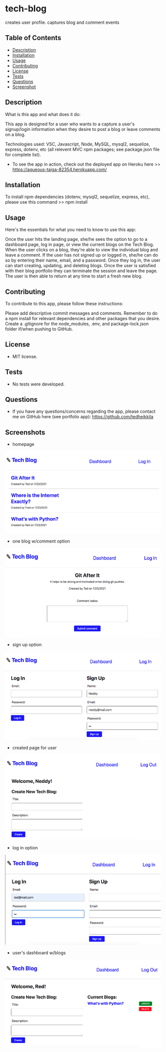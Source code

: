 # tech-blog
creates user profile. captures blog and comment events

## Table of Contents

  - [Description](#description)
  - [Installation](#installation)
  - [Usage](#usage)
  - [Contributing](#contributing)
  - [License](#license)
  - [Tests](#tests)
  - [Questions](#questions)
  - [Screenshot](#screenshots)

  ## Description

  What is this app and what does it do:

  This app is designed for a user who wants to a capture a user's signup/login information when they desire to post a blog or leave comments on a blog.
  
  Technologies used: VSC, Javascript, Node, MySQL, mysql2, sequelize, express, dotenv, etc (all relevent MVC npm packages; see package.json file for complete list).

  * To see the app in action, check out the deployed app on Heroku here >> https://aqueous-taiga-82354.herokuapp.com/


  ## Installation

  To install npm dependencies (dotenv, mysql2, sequelize, express, etc), please use this command >> npm install

  ## Usage

  Here's the essentials for what you need to know to use this app: 

  Once the user hits the landing page, she/he sees the option to go to a dashboard page, log in page, or view the current blogs on the Tech Blog. When the user clicks on a blog, they're able to view the individual blog and leave a comment. If the user has not signed up or logged in, she/he can do so by entering their name, email, and a password. Once they log in, the user can start creating, updating, and deleting blogs. Once the user is satisfied with their blog portfolio they can terminate the session and leave the page. The user is then able to return at any time to start a fresh new blog. 

  ## Contributing

  To contribute to this app, please follow these instructions: 
  
  Please add descriptive commit messages and comments. Remember to do a npm install for relevant dependencies and other packages that you desire. Create a .gitignore for the node_modules, .env, and package-lock.json folder if/when pushing to GitHub.

  ## License
  
  * MIT license.

  ## Tests

  * No tests were developed. 
  
  ## Questions

  * If you have any questions/concerns regarding the app, please contact me on GitHub here (see portfolio app): https://github.com/tedheikkila

## Screenshots

  * homepage

  ![](./images/hw14-1.png)

   * one blog w/comment option

  ![](./images/hw14-2.png)

   * sign up option

  ![](./images/hw14-3.png)

  * created page for user

  ![](./images/hw14-4.png)

  * log in option

  ![](./images/hw14-5.png)

  * user's dashboard w/blogs

  ![](./images/hw14-6.png)

